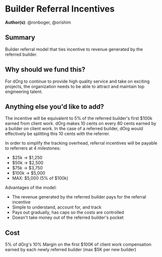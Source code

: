 # Builder Referral Incentives 

**Author(s)**: @ronboger, @orishim

## Summary

Builder referral model that ties incentive to revenue generated by the referred builder. 

## Why should we fund this?

For dOrg to continue to provide high quality service and take on exciting projects, the organization needs to be able to attract and maintain top engineering talent.

## Anything else you'd like to add?

The incentive will be equivalent to 5% of the referred builder's first $100k earned from client work. dOrg makes 10 cents on every 80 cents earned by a builder on client work. In the case of a referred builder, dOrg would effectively be splitting this 10 cents with the referrer.

In order to simplify the tracking overhead, referral incentives will be payable to referrers at 4 milestones:
- $25k -> $1,250
- $50k -> $2,500
- $75k -> $3,750
- $100k -> $5,000
- MAX: $5,000 (5% of $100k)

Advantages of the model:
- The revenue generated by the referred builder pays for the referral incentive
- Simple to understand, account for, and track
- Pays out gradually, has caps so the costs are controlled
- Doesn't take money out of the referred builder's pocket

## Cost

5% of dOrg's 10% Margin on the first $100K of client work compensation earned by each newly referred builder (max $5K per new builder)
